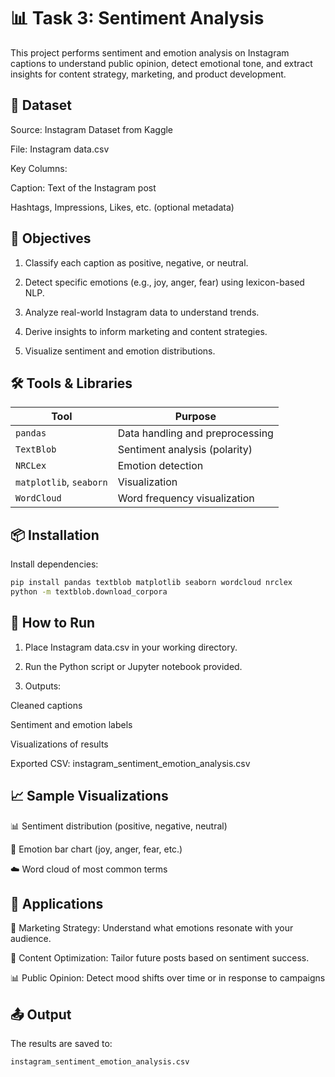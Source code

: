 # 📊 Task 3: Sentiment Analysis
This project performs sentiment and emotion analysis on Instagram captions to understand public opinion, detect emotional tone, and extract insights for content strategy, marketing, and product development.

## 📁 Dataset
Source: Instagram Dataset from Kaggle

File: Instagram data.csv

Key Columns:

Caption: Text of the Instagram post

Hashtags, Impressions, Likes, etc. (optional metadata)

## 🧠 Objectives
1. Classify each caption as positive, negative, or neutral.

2. Detect specific emotions (e.g., joy, anger, fear) using lexicon-based NLP.

3. Analyze real-world Instagram data to understand trends.

4. Derive insights to inform marketing and content strategies.

5. Visualize sentiment and emotion distributions.

## 🛠️ Tools & Libraries
| Tool                    | Purpose                         |
| ----------------------- | ------------------------------- |
| `pandas`                | Data handling and preprocessing |
| `TextBlob`              | Sentiment analysis (polarity)   |
| `NRCLex`                | Emotion detection               |
| `matplotlib`, `seaborn` | Visualization                   |
| `WordCloud`             | Word frequency visualization    |

## 📦 Installation
Install dependencies:
```bash
pip install pandas textblob matplotlib seaborn wordcloud nrclex
python -m textblob.download_corpora
```
## 🚀 How to Run
1. Place Instagram data.csv in your working directory.

2. Run the Python script or Jupyter notebook provided.

3. Outputs:

Cleaned captions

Sentiment and emotion labels

Visualizations of results

Exported CSV: instagram_sentiment_emotion_analysis.csv

## 📈 Sample Visualizations
📊 Sentiment distribution (positive, negative, neutral)

🎨 Emotion bar chart (joy, anger, fear, etc.)

☁️ Word cloud of most common terms

## 📌 Applications
🧠 Marketing Strategy: Understand what emotions resonate with your audience.

📢 Content Optimization: Tailor future posts based on sentiment success.

📊 Public Opinion: Detect mood shifts over time or in response to campaigns

## 📤 Output
The results are saved to:
```bash
instagram_sentiment_emotion_analysis.csv
```
